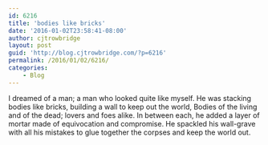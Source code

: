 ```yaml
---
id: 6216
title: 'bodies like bricks'
date: '2016-01-02T23:58:41-08:00'
author: cjtrowbridge
layout: post
guid: 'http://blog.cjtrowbridge.com/?p=6216'
permalink: /2016/01/02/6216/
categories:
    - Blog
---
```


I dreamed of a man; a man who looked quite like myself. He was stacking bodies like bricks, building a wall to keep out the world, Bodies of the living and of the dead; lovers and foes alike. In between each, he added a layer of mortar made of equivocation and compromise. He spackled his wall-grave with all his mistakes to glue together the corpses and keep the world out.